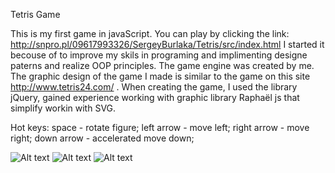 Tetris Game

This is my first game in javaScript.
 You can play by clicking the link: http://snpro.pl/09617993326/SergeyBurlaka/Tetris/src/index.html 
I started it becouse of to improve my skils in programing and implimenting designe paterns and realize OOP principles. 
The game engine was created by me. The graphic design of the game I made is similar to the game on this site http://www.tetris24.com/ . When creating the game, I used the library jQuery, gained experience working with graphic library Raphaël js that simplify workin with SVG.

Hot keys: 
space - rotate figure;
left arrow - move left;
right arrow - move right;
down arrow - accelerated move down;


![Alt text](http://dl4.joxi.net/drive/2017/08/12/0021/0128/1405056/56/f3e9e4c6e0.jpg)
![Alt text](http://dl3.joxi.net/drive/2017/08/12/0021/0128/1405056/56/a0c29836a5.jpg)
![Alt text](http://dl4.joxi.net/drive/2017/08/12/0021/0128/1405056/56/7d8f60bdd4.jpg)


